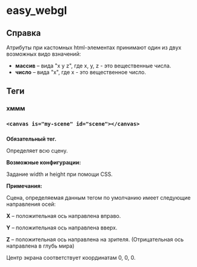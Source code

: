 # easy_webgl

## Справка
Атрибуты при кастомных html-элементах принимают один из двух возможных видо взначений:
 * **массив** – вида "x y z", где x, y, z - это вещественные числа.
 * **число**  – вида "x", где x - это вещественное число.

## Теги

### хммм

### ``` <canvas is="my-scene" id="scene"></canvas> ```

### <canvas is="my-scene" id="scene"></canvas>

**Обязательный тег.**

Определяет всю сцену.

**Возможные конфигурации:**

Задание width и height при помощи CSS.

**Примечания:**

Сцена, определяемая данным тегом по умолчанию имеет следующие направления осей:

**X** – положительная ось направлена вправо.

**Y** – положительная ось направлена вверх.

**Z** – положительная ось направлена на зрителя. (Отрицательная ось направлена в глубь мира)

Центр экрана соответствует координатам 0, 0, 0.
